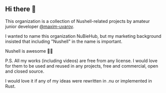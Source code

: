 ## Hi there 👋

This organization is a collection of Nushell-related projects by amateur junior developer [@maxim-uvarov](https://github.com/maxim-uvarov).

I wanted to name this organization NuBieHub, but my marketing background insisted that including "Nushell" in the name is important.

Nushell is awesome 🤘🚀

P.S. All my works (including videos) are free from any license. I would love for them to be used and reused in any projects, free and commercial, open and closed source.

I would love it if any of my ideas were rewritten in .nu or implemented in Rust.